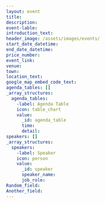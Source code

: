 ```yaml
---
layout: event
title:
description:
event-lable:
introduction_text:
header_image: /assets/images/events/
start_date_datetime:
end_date_datetime:
price_number: 
event_link:
venue:
town:
location_text:
google_map_embed_code_text:
agenda_tables: []
_array_structures:
  agenda_tables:
    -label: Agenda Table
    icon: table_chart
    value:
      _id: agenda_table
      time:
      detail:
speakers: []
_array_structures:
  speakers:
    -label: Speaker
    icon: person
    value:
      _id: speaker
      speaker_name:
      job_role:
Random_field: 
Another_field:
---
```

